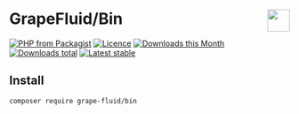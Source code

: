 # GrapeFluid/Bin <img align="right" height="40px" src="https://developers.grapesc.cz/logo_inline.png">

[![PHP from Packagist](https://img.shields.io/packagist/php-v/grape-fluid/bin.svg?style=flat-square)](https://packagist.org/packages/grape-fluid/bin)
[![Licence](https://img.shields.io/packagist/l/grape-fluid/bin.svg?style=flat-square)](https://packagist.org/packages/grape-fluid/bin)
[![Downloads this Month](https://img.shields.io/packagist/dm/grape-fluid/bin.svg?style=flat-square)](https://packagist.org/packages/grape-fluid/bin)
[![Downloads total](https://img.shields.io/packagist/dt/grape-fluid/bin.svg?style=flat-square)](https://packagist.org/packages/grape-fluid/bin)
[![Latest stable](https://img.shields.io/packagist/v/grape-fluid/bin.svg?style=flat-square)](https://packagist.org/packages/grape-fluid/bin)


## Install

```
composer require grape-fluid/bin
```
